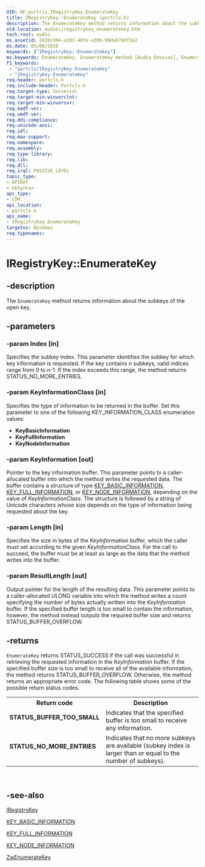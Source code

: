 ```yaml
---
UID: NF:portcls.IRegistryKey.EnumerateKey
title: IRegistryKey::EnumerateKey (portcls.h)
description: The EnumerateKey method returns information about the subkeys of the open key.
old-location: audio\iregistrykey_enumeratekey.htm
tech.root: audio
ms.assetid: 2438c994-a283-49fe-a39b-99de678df2e2
ms.date: 05/08/2018
keywords: ["IRegistryKey::EnumerateKey"]
ms.keywords: EnumerateKey, EnumerateKey method [Audio Devices], EnumerateKey method [Audio Devices],IRegistryKey interface, IRegistryKey interface [Audio Devices],EnumerateKey method, IRegistryKey.EnumerateKey, IRegistryKey::EnumerateKey, audio.iregistrykey_enumeratekey, audmp-routines_ef31b848-c963-4327-ba86-bca98383ad90.xml, portcls/IRegistryKey::EnumerateKey
f1_keywords:
 - "portcls/IRegistryKey.EnumerateKey"
 - "IRegistryKey.EnumerateKey"
req.header: portcls.h
req.include-header: Portcls.h
req.target-type: Universal
req.target-min-winverclnt: 
req.target-min-winversvr: 
req.kmdf-ver: 
req.umdf-ver: 
req.ddi-compliance: 
req.unicode-ansi: 
req.idl: 
req.max-support: 
req.namespace: 
req.assembly: 
req.type-library: 
req.lib: 
req.dll: 
req.irql: PASSIVE_LEVEL
topic_type:
- APIRef
- kbSyntax
api_type:
- COM
api_location:
- portcls.h
api_name:
- IRegistryKey.EnumerateKey
targetos: Windows
req.typenames: 
---
```


# IRegistryKey::EnumerateKey


## -description


The <code>EnumerateKey</code> method returns information about the subkeys of the open key.


## -parameters




### -param Index [in]

Specifies the subkey index. This parameter identifies the subkey for which key information is requested. If the key contains <i>n</i> subkeys, valid indices range from 0 to <i>n</i>-1. If the index exceeds this range, the method returns STATUS_NO_MORE_ENTRIES.


### -param KeyInformationClass [in]

Specifies the type of information to be returned in the buffer. Set this parameter to one of the following KEY_INFORMATION_CLASS enumeration values:

<ul>
<li>
<b>KeyBasicInformation</b>

</li>
<li>
<b>KeyFullInformation</b>

</li>
<li>
<b>KeyNodeInformation</b>

</li>
</ul>

### -param KeyInformation [out]

Pointer to the key information buffer. This parameter points to a caller-allocated buffer into which the method writes the requested data. The buffer contains a structure of type <a href="https://docs.microsoft.com/windows-hardware/drivers/ddi/wdm/ns-wdm-_key_basic_information">KEY_BASIC_INFORMATION</a>, <a href="https://docs.microsoft.com/windows-hardware/drivers/ddi/wdm/ns-wdm-_key_full_information">KEY_FULL_INFORMATION</a>, or <a href="https://docs.microsoft.com/windows-hardware/drivers/ddi/wdm/ns-wdm-_key_node_information">KEY_NODE_INFORMATION</a>, depending on the value of <i>KeyInformationClass</i>. The structure is followed by a string of Unicode characters whose size depends on the type of information being requested about the key.


### -param Length [in]

Specifies the size in bytes of the <i>KeyInformation</i> buffer, which the caller must set according to the given <i>KeyInformationClass</i>. For the call to succeed, the buffer must be at least as large as the data that the method writes into the buffer.


### -param ResultLength [out]

Output pointer for the length of the resulting data. This parameter points to a caller-allocated ULONG variable into which the method writes a count specifying the number of bytes actually written into the <i>KeyInformation</i> buffer. If the specified buffer length is too small to contain the information, however, the method instead outputs the required buffer size and returns STATUS_BUFFER_OVERFLOW.


## -returns



<code>EnumerateKey</code> returns STATUS_SUCCESS if the call was successful in retrieving the requested information in the <i>KeyInformation</i> buffer. If the specified buffer size is too small to receive all of the available information, the method returns STATUS_BUFFER_OVERFLOW. Otherwise, the method returns an appropriate error code. The following table shows some of the possible return status codes.

<table>
<tr>
<th>Return code</th>
<th>Description</th>
</tr>
<tr>
<td width="40%">
<dl>
<dt><b>STATUS_BUFFER_TOO_SMALL</b></dt>
</dl>
</td>
<td width="60%">
Indicates that the specified buffer is too small to receive any information.

</td>
</tr>
<tr>
<td width="40%">
<dl>
<dt><b>STATUS_NO_MORE_ENTRIES</b></dt>
</dl>
</td>
<td width="60%">
Indicates that no more subkeys are available (subkey index is larger than or equal to the number of subkeys).

</td>
</tr>
</table>
 




## -see-also




<a href="https://docs.microsoft.com/windows-hardware/drivers/ddi/portcls/nn-portcls-iregistrykey">IRegistryKey</a>



<a href="https://docs.microsoft.com/windows-hardware/drivers/ddi/wdm/ns-wdm-_key_basic_information">KEY_BASIC_INFORMATION</a>



<a href="https://docs.microsoft.com/windows-hardware/drivers/ddi/wdm/ns-wdm-_key_full_information">KEY_FULL_INFORMATION</a>



<a href="https://docs.microsoft.com/windows-hardware/drivers/ddi/wdm/ns-wdm-_key_node_information">KEY_NODE_INFORMATION</a>



<a href="https://docs.microsoft.com/windows-hardware/drivers/ddi/wdm/nf-wdm-zwenumeratekey">ZwEnumerateKey</a>
 

 

